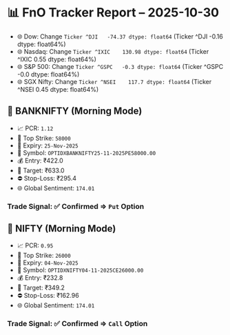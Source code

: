 # 📊 FnO Tracker Report – 2025-10-30
- 🌐 Dow: Change `Ticker
^DJI   -74.37
dtype: float64` (Ticker
^DJI   -0.16
dtype: float64%)
- 🌐 Nasdaq: Change `Ticker
^IXIC    130.98
dtype: float64` (Ticker
^IXIC    0.55
dtype: float64%)
- 🌐 S&P 500: Change `Ticker
^GSPC   -0.3
dtype: float64` (Ticker
^GSPC   -0.0
dtype: float64%)
- 🌐 SGX Nifty: Change `Ticker
^NSEI    117.7
dtype: float64` (Ticker
^NSEI    0.45
dtype: float64%)
## 📘 BANKNIFTY (Morning Mode)
- 📈 PCR: `1.12`
- 🔢 Top Strike: `58000`
- 📆 Expiry: `25-Nov-2025`
- 🎫 Symbol: `OPTIDXBANKNIFTY25-11-2025PE58000.00`
- 💰 Entry: ₹422.0
- 🎯 Target: ₹633.0
- ⛔ Stop-Loss: ₹295.4
- 🌐 Global Sentiment: `174.01`
### Trade Signal: ✅ Confirmed ⇒ `Put` Option
## 📘 NIFTY (Morning Mode)
- 📈 PCR: `0.95`
- 🔢 Top Strike: `26000`
- 📆 Expiry: `04-Nov-2025`
- 🎫 Symbol: `OPTIDXNIFTY04-11-2025CE26000.00`
- 💰 Entry: ₹232.8
- 🎯 Target: ₹349.2
- ⛔ Stop-Loss: ₹162.96
- 🌐 Global Sentiment: `174.01`
### Trade Signal: ✅ Confirmed ⇒ `Call` Option